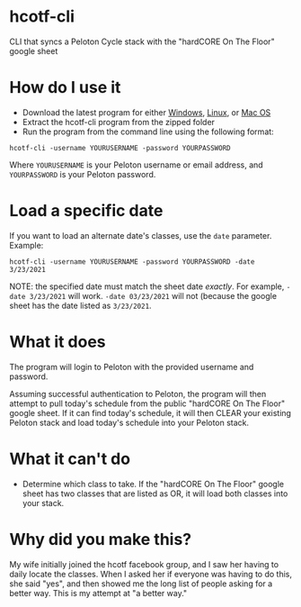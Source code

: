 # hcotf-cli

CLI that syncs a Peloton Cycle stack with the "hardCORE On The Floor" google sheet

# How do I use it

- Download the latest program for either
  [Windows](https://github.com/caesarshift/hcotf-cli/releases/download/v0.2/windows.zip), [Linux](https://github.com/caesarshift/hcotf-cli/releases/download/v0.2/linux.zip), or [Mac OS](https://github.com/caesarshift/hcotf-cli/releases/download/v0.2/darwin.zip)
- Extract the hcotf-cli program from the zipped folder
- Run the program from the command line using the following format:

`hcotf-cli -username YOURUSERNAME -password YOURPASSWORD`

Where `YOURUSERNAME` is your Peloton username or email address, and `YOURPASSWORD` is your Peloton
password.

# Load a specific date

If you want to load an alternate date's classes, use the `date` parameter. Example:

`hcotf-cli -username YOURUSERNAME -password YOURPASSWORD -date 3/23/2021`

NOTE: the specified date must match the sheet date _exactly_. For example, `-date 3/23/2021` will
work. `-date 03/23/2021` will not (because the google sheet has the date listed as `3/23/2021`.

# What it does

The program will login to Peloton with the provided username and password.

Assuming successful authentication to Peloton, the program will then attempt to pull today's
schedule from the public "hardCORE On The Floor" google sheet. If it can find today's schedule, it
will then CLEAR your existing Peloton stack and load today's schedule into your Peloton stack.

# What it can't do

- Determine which class to take. If the "hardCORE On The Floor" google sheet has two classes that
are listed as OR, it will load both classes into your stack.

# Why did you make this?

My wife initially joined the hcotf facebook group, and I saw her having to daily locate the classes.
When I asked her if everyone was having to do this, she said "yes", and then showed me the long list
of people asking for a better way. This is my attempt at "a better way."
